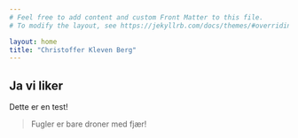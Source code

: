 ```yaml
---
# Feel free to add content and custom Front Matter to this file.
# To modify the layout, see https://jekyllrb.com/docs/themes/#overriding-theme-defaults

layout: home
title: "Christoffer Kleven Berg"
---
```


## Ja vi liker

Dette er en test!

> Fugler er bare droner med fjær!

